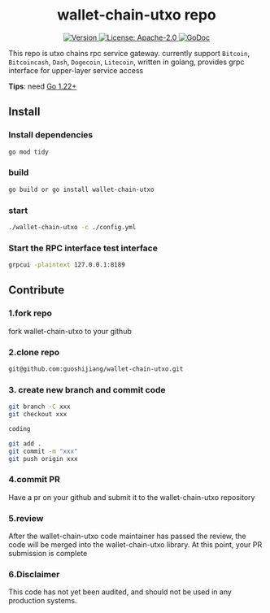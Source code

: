 <!--
parent:
  order: false
-->

<div align="center">
  <h1> wallet-chain-utxo repo </h1>
</div>

<div align="center">
  <a href="https://github.com/dapplink-labs/wallet-chain-account/releases/latest">
    <img alt="Version" src="https://img.shields.io/github/tag/dapplink-labs/wallet-chain-account.svg" />
  </a>
  <a href="https://github.com/dapplink-labs/wallet-chain-account/blob/main/LICENSE">
    <img alt="License: Apache-2.0" src="https://img.shields.io/github/license/dapplink-labs/wallet-chain-account.svg" />
  </a>
  <a href="https://pkg.go.dev/github.com/dapplink-labs/wallet-chain-account">
    <img alt="GoDoc" src="https://godoc.org/github.com/dapplink-labs/wallet-chain-account?status.svg" />
  </a>
</div>

This repo is utxo chains rpc service gateway. currently support `Bitcoin`, `Bitcoincash`, `Dash`, `Dogecoin`, `Litecoin`, written in golang, provides grpc interface for upper-layer service access

**Tips**: need [Go 1.22+](https://golang.org/dl/)

## Install

### Install dependencies
```bash
go mod tidy
```
### build
```bash
go build or go install wallet-chain-utxo
```

### start
```bash
./wallet-chain-utxo -c ./config.yml
```

### Start the RPC interface test interface

```bash
grpcui -plaintext 127.0.0.1:8189
```

## Contribute

### 1.fork repo

fork wallet-chain-utxo to your github

### 2.clone repo

```bash
git@github.com:guoshijiang/wallet-chain-utxo.git
```

### 3. create new branch and commit code

```bash
git branch -C xxx
git checkout xxx

coding

git add .
git commit -m "xxx"
git push origin xxx
```

### 4.commit PR

Have a pr on your github and submit it to the wallet-chain-utxo repository

### 5.review

After the wallet-chain-utxo code maintainer has passed the review, the code will be merged into the wallet-chain-utxo library. At this point, your PR submission is complete

### 6.Disclaimer

This code has not yet been audited, and should not be used in any production systems.
